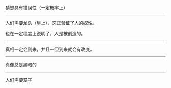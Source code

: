猜想具有错误性（一定概率上）
___
人们需要龙头（皇上），这正验证了人的奴性。

也在一定程度上说明了，人是被创造的。
___
真相一定会到来，并且一但到来就会有改变。
___
真像总是黑暗的
___
人们需要笼子
